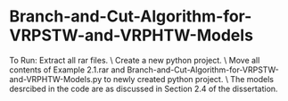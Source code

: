 # Branch-and-Cut-Algorithm-for-VRPSTW-and-VRPHTW-Models
To Run:
Extract all rar files. \\
Create a new python project. \\
Move all contents of Example 2.1.rar and Branch-and-Cut-Algorithm-for-VRPSTW-and-VRPHTW-Models.py to newly created python project. \\
The models desrcibed in the code are as discussed in Section 2.4 of the dissertation.

